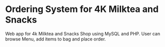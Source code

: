 # Ordering System for 4K Milktea and Snacks
Web app for 4k Milktea and Snacks Shop using MySQL and PHP.
User can browse Menu, add items to bag and place order.
